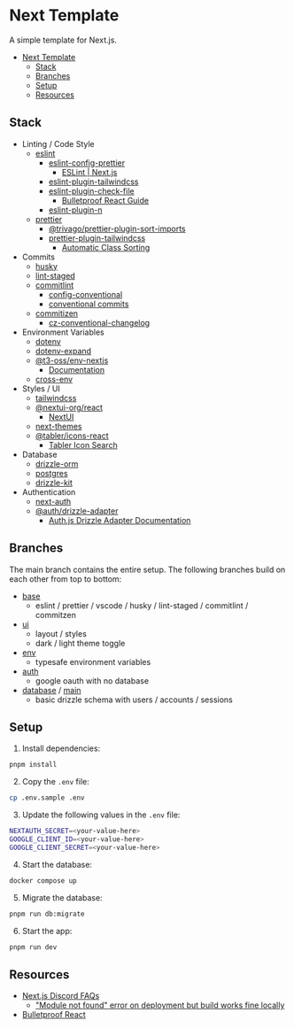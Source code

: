 # Next Template

A simple template for Next.js.

- [Next Template](#next-template)
  - [Stack](#stack)
  - [Branches](#branches)
  - [Setup](#setup)
  - [Resources](#resources)

## Stack

- Linting / Code Style
  - [eslint](https://www.npmjs.com/package/eslint)
    - [eslint-config-prettier](https://www.npmjs.com/package/eslint-config-prettier)
      - [ESLint | Next.js](https://nextjs.org/docs/app/building-your-application/configuring/eslint#prettier)
    - [eslint-plugin-tailwindcss](https://www.npmjs.com/package/eslint-plugin-tailwindcss)
    - [eslint-plugin-check-file](https://www.npmjs.com/package/eslint-plugin-check-file)
      - [Bulletproof React Guide](https://github.com/alan2207/bulletproof-react/blob/master/docs/project-standards.md#file-naming-conventions)
    - [eslint-plugin-n](https://www.npmjs.com/package/eslint-plugin-n)
  - [prettier](https://www.npmjs.com/package/prettier)
    - [@trivago/prettier-plugin-sort-imports](https://www.npmjs.com/package/@trivago/prettier-plugin-sort-imports)
    - [prettier-plugin-tailwindcss](https://www.npmjs.com/package/prettier-plugin-tailwindcss)
      - [Automatic Class Sorting](https://tailwindcss.com/blog/automatic-class-sorting-with-prettier#how-classes-are-sorted)
- Commits
  - [husky](https://www.npmjs.com/package/husky)
  - [lint-staged](https://www.npmjs.com/package/lint-staged)
  - [commitlint](https://www.npmjs.com/package/@commitlint/cli)
    - [config-conventional](https://www.npmjs.com/package/@commitlint/config-conventional)
    - [conventional commits](https://www.conventionalcommits.org/en/v1.0.0/)
  - [commitizen](https://www.npmjs.com/package/commitizen)
    - [cz-conventional-changelog](https://www.npmjs.com/package/cz-conventional-changelog)
- Environment Variables
  - [dotenv](https://www.npmjs.com/package/dotenv)
  - [dotenv-expand](https://www.npmjs.com/package/dotenv-expand)
  - [@t3-oss/env-nextjs](https://www.npmjs.com/package/@t3-oss/env-nextjs)
    - [Documentation](https://env.t3.gg/docs/nextjs)
  - [cross-env](https://www.npmjs.com/package/cross-env)
- Styles / UI
  - [tailwindcss](https://www.npmjs.com/package/tailwindcss)
  - [@nextui-org/react](https://www.npmjs.com/package/@nextui-org/react)
    - [NextUI](https://nextui.org/docs/guide/introduction)
  - [next-themes](https://www.npmjs.com/package/next-themes)
  - [@tabler/icons-react](https://www.npmjs.com/package/@tabler/icons-react)
    - [Tabler Icon Search](https://tabler.io/icons)
- Database
  - [drizzle-orm](https://www.npmjs.com/package/drizzle-orm)
  - [postgres](https://www.npmjs.com/package/postgres)
  - [drizzle-kit](https://www.npmjs.com/package/drizzle-kit)
- Authentication
  - [next-auth](https://www.npmjs.com/package/next-auth)
  - [@auth/drizzle-adapter](https://www.npmjs.com/package/@auth/drizzle-adapter)
    - [Auth.js Drizzle Adapter Documentation](https://authjs.dev/getting-started/adapters/drizzle)

## Branches

The main branch contains the entire setup. The following branches build on each other from top to bottom:

- [base](https://github.com/4nktt/next-template/tree/base)
  - eslint / prettier / vscode / husky / lint-staged / commitlint / commitzen
- [ui](https://github.com/4nktt/next-template/tree/ui)
  - layout / styles
  - dark / light theme toggle
- [env](https://github.com/4nktt/next-template/tree/env)
  - typesafe environment variables
- [auth](https://github.com/4nktt/next-template/tree/auth)
  - google oauth with no database
- [database](https://github.com/4nktt/next-template/tree/database) / [main](https://github.com/4nktt/next-template)
  - basic drizzle schema with users / accounts / sessions

## Setup

1. Install dependencies:

```sh
pnpm install
```

2. Copy the `.env` file:

```sh
cp .env.sample .env
```

3. Update the following values in the `.env` file:

```sh
NEXTAUTH_SECRET=<your-value-here>
GOOGLE_CLIENT_ID=<your-value-here>
GOOGLE_CLIENT_SECRET=<your-value-here>
```

4. Start the database:

```sh
docker compose up
```

5. Migrate the database:

```sh
pnpm run db:migrate
```

6. Start the app:

```sh
pnpm run dev
```

## Resources

- [Next.js Discord FAQs](https://nextjs-faq.com/)
  - ["Module not found" error on deployment but build works fine locally](https://nextjs-faq.com/module-not-found-due-to-case-sensitivity)
- [Bulletproof React](https://github.com/alan2207/bulletproof-react)

